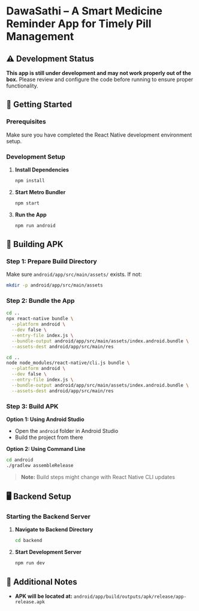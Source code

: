 # DawaSathi – A Smart Medicine Reminder App for Timely Pill Management

## ⚠️ Development Status

**This app is still under development and may not work properly out of the box.** Please review and configure the code before running to ensure proper functionality.

## 🚀 Getting Started

### Prerequisites
Make sure you have completed the React Native development environment setup.

### Development Setup

1. **Install Dependencies**
   ```bash
   npm install
   ```

2. **Start Metro Bundler**
   ```bash
   npm start
   ```

3. **Run the App**
   ```bash
   npm run android
   ```

## 📱 Building APK

### Step 1: Prepare Build Directory
Make sure `android/app/src/main/assets/` exists. If not:
```bash
mkdir -p android/app/src/main/assets
```

### Step 2: Bundle the App
```bash
cd ..
npx react-native bundle \
  --platform android \
  --dev false \
  --entry-file index.js \
  --bundle-output android/app/src/main/assets/index.android.bundle \
  --assets-dest android/app/src/main/res
```

```bash
cd ..
node node_modules/react-native/cli.js bundle \
  --platform android \
  --dev false \
  --entry-file index.js \
  --bundle-output android/app/src/main/assets/index.android.bundle \
  --assets-dest android/app/src/main/res
```

### Step 3: Build APK

**Option 1: Using Android Studio**
- Open the `android` folder in Android Studio
- Build the project from there

**Option 2: Using Command Line**
```bash
cd android
./gradlew assembleRelease
```

> **Note:** Build steps might change with React Native CLI updates

## 🖥️ Backend Setup

### Starting the Backend Server

1. **Navigate to Backend Directory**
   ```bash
   cd backend
   ```

2. **Start Development Server**
   ```bash
   npm run dev
   ```

## 📝 Additional Notes

- **APK will be located at:** `android/app/build/outputs/apk/release/app-release.apk`